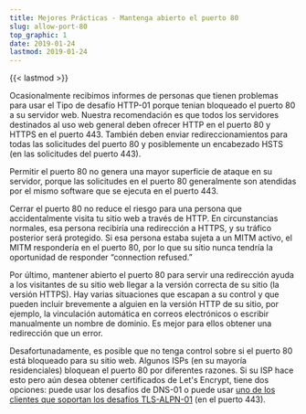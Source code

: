 ```yaml
---
title: Mejores Prácticas - Mantenga abierto el puerto 80
slug: allow-port-80
top_graphic: 1
date: 2019-01-24
lastmod: 2019-01-24
---
```


{{< lastmod >}}

Ocasionalmente recibimos informes de personas que tienen problemas para usar el
Tipo de desafío HTTP-01 porque tenian bloqueado el puerto 80 a su servidor web. 
Nuestra recomendación es que todos los servidores destinados al uso web general deben 
ofrecer HTTP en el puerto 80 y HTTPS en el puerto 443. 
También deben enviar redireccionamientos para todas las solicitudes del puerto 80 y 
posiblemente un encabezado HSTS (en las solicitudes del puerto 443).

Permitir el puerto 80 no genera una mayor superficie de ataque en su servidor, 
porque las solicitudes en el puerto 80 generalmente son atendidas por el mismo software 
que se ejecuta en el puerto 443.

Cerrar el puerto 80 no reduce el riesgo para una persona que accidentalmente
visita tu sitio web a través de HTTP. En circunstancias normales, esa persona
recibiría una redirección a HTTPS, y su tráfico posterior será protegido. 
Si esa persona estaba sujeta a un MITM activo, el MITM respondería en el puerto 80, 
por lo que su sitio nunca tendría la oportunidad de responder 
“connection refused.”

Por último, mantener abierto el puerto 80 para servir una redirección ayuda a los visitantes 
de su sitio web llegar a la versión correcta de su sitio (la versión HTTPS).
Hay varias situaciones que escapan a su control y que pueden incluir brevemente a alguien en la 
versión HTTP de su sitio, por ejemplo, la vinculación automática en correos electrónicos o escribir 
manualmente un nombre de dominio. Es mejor para ellos obtener una redirección que un error.

Desafortunadamente, es posible que no tenga control sobre si el puerto 80
está bloqueado para su sitio web. Algunos ISPs (en su mayoría residenciales) bloquean el puerto 80 por diferentes razones.
Si su ISP hace esto pero aún desea obtener certificados de Let's Encrypt, tiene dos opciones: puede usar los 
desafíos de DNS-01 o puede usar [uno de los clientes que soportan los desafíos TLS-ALPN-01](https://community.letsencrypt.org/t/which-client-support-tls-alpn-challenge/75859/2) (en el puerto 443).
